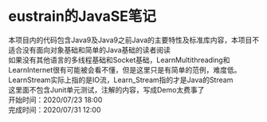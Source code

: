 # eustrain的JavaSE笔记  
本项目内的代码包含Java9及Java9之前Java的主要特性及标准库内容，本项目不适合没有面向对象基础和简单的Java基础的读者阅读  
如果没有其他语言的多线程基础和Socket基础，LearnMultithreading和LearnInternet很有可能被会看不懂，但是这里只是有简单的范例，难度低。  
LearnStream实际上指的是IO流，Learn_Stream指的才是Java的Stream  
这里面不包含Junit单元测试，注解的内容，写成Demo太费事了  
开始时间：2020/07/23 18:00  
完成时间：2020/07/31 12:00
